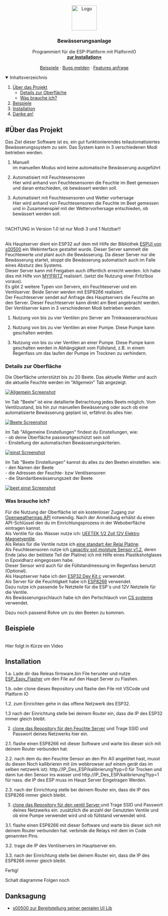 <!-- PROJECT LOGO -->
<br />
<p align="center">
  <a href="https://github.com/RubiRubsn/Bewaesserungs-Anlage-System-ESP/">
    <img src="images/logo.png" alt="Logo" width="80" height="80">
  </a>

  <h3 align="center">Bewässerungsanlage</h3>

  <p align="center">
    Programmiert für die ESP-Plattform mit PlatformIO
    <br />
    <a href="#Installation"><strong>zur Installation»</strong></a>
    <br />
    <br />
    <a href="#Beispiele">Beispiele</a>
    ·
    <a href="https://github.com/RubiRubsn/Bewaesserungs-Anlage-System-ESP/issues">Bugs melden</a>
    ·
    <a href="https://github.com/RubiRubsn/Bewaesserungs-Anlage-System-ESP/issues">Features anfrage</a>
  </p>
</p>

<!-- TABLE OF CONTENTS -->
<details open="open">
  <summary>Inhaltsverzeichnis</summary>
  <ol>
    <li>
      <a href="#Über-das-Projekt">Über das Projekt</a>
        <ul>
            <li><a href="#Details-zur-Oberfläche">Details zur Oberfläche</a></li>
            <li><a href="#Was-brauche-ich?">Was brauche ich?</a></li>
      </ul>
    </li>
    <li><a href="#Beispiele">Beispiele</a></li>
    <li>
      <a href="#Installation">Installation</a>
    </li>
    <li><a href="#Danksagung">Danke an!</a></li>
  </ol>
</details>

<!-- ABOUT THE PROJECT -->

## #Über das Projekt

Das Ziel dieser Software ist es, ein gut funktionierendes teilautomatisiertes Bewässerungssystem zu sein.
Das System kann in 3 verschiedenen Modi betrieben werden.<br>

1. Manuell <br>
    im manuellen Modus wird keine automatische Bewässerung ausgeführt

2. Automatisiert mit Feuchtesensoren<br>
    Hier wird anhand von Feuchtesensoren die Feuchte im Beet gemessen und daran entschieden, ob bewässert werden soll.

3. Automatisiert mit Feuchtesensoren und Wetter vorhersage<br>
    Hier wird anhand von Feuchtesensoren die Feuchte im Beet gemessen und in Zusammenspiel mit der Wettervorhersage entschieden, ob bewässert werden soll.

<br>!!ACHTUNG in Version 1.0 ist nur Modi 3 und 1 Nutzbar!! <br><br>

Als Hauptserver dient ein ESP32 auf dem mit Hilfe der Bibliothek <a href="https://github.com/s00500/ESPUI">ESPUI von s00500</a> ein Webinterface gestaltet wurde.
Dieser Server sammelt die Feuchtewerte und plant auch die Bewässerung. Da dieser Server nur die Bewässerung startet, stoppt die Bewässerung automatisch auch im Falle eines Absturz des Systems.<br>
Dieser Server kann mit Freigaben auch öffentlich erreicht werden. Ich habe dies mit Hilfe von <a href="https://myfritz.net/">MY!FRITZ</a> realisiert. (setzt die Nutzung einer Fritz!box voraus). <br>
Es gibt 2 weitere Typen von Servern, ein Feuchteserver und ein Ventilserver. Beide Server werden mit ESP8266 realisiert.<br>
Der Feuchteserver sendet auf Anfrage des Hauptservers die Feuchte an den Server. Dieser Feuchteserver kann direkt am Beet angebracht werden.
Der Ventilserver kann in 3 verschiedenen Modi betrieben werden. <br>

1. Nutzung von bis zu vier Ventilen pro Server am Trinkwasseranschluss

2. Nutzung von bis zu vier Ventilen an einer Pumpe. Diese Pumpe kann geschalten werden.

3. Nutzung von bis zu vier Ventilen an einer Pumpe. Diese Pumpe kann geschalten werden in Abhängigkeit vom Füllstand, z.B. in einem Regenfass um das laufen der Pumpe im Trocknen zu verhindern.


### Details zur Oberfläche
Die Oberfläche unterstützt bis zu 20 Beete. Das aktuelle Wetter und auch die aktuelle Feuchte werden im "Allgemein" Tab angezeigt.

[![Allgemein Screenshot][product-screenshot]]()

Im Tab "Beete" ist eine detallierte Betrachtung jedes Beets möglich. Vom Ventilzustand, bis hin zur manuellen Bewässerung oder auch ob eine automatisierte Bewässerung geplant ist, erfährst du alles hier.<br>

[![Beete Screenshot][beet-screenshot]]()

Im Tab "Allgemeine Einstellungen" findest du Einstellungen, wie: <br> - ob deine Oberfläche passwortgeschützt sein soll <br> - Einstellung der automatischen Bewässerungskriterien.<br>

[![einst Screenshot][einst-screenshot]]()

Im Tab "Beete Einstellungen" kannst du alles zu den Beeten einstellen. wie: <br> -  den Namen der Beete <br> - die Adressen der Feuchte- bzw Ventilsensoren <br> - die Standartbewässerungszeit der Beete<br>

[![beet einst Screenshot][beeteinst-screenshot]]()


### Was brauche ich?

Für die Nutzung der Oberfläche ist ein kostenloser Zugang zur <a href="https://openweathermap.org/api">Openweathermap API</a> notwendig.
Nach der Anmeldung erhälst du einen API-Schlüssel den du im Einrichtungsprozess in der Weboberfläche eintragen kannst.<br>
Als Ventile für das Wasser nutze ich: <a href="https://www.amazon.de/gp/product/B06XCSVZPT/ref=ppx_yo_dt_b_asin_image_o02_s01?ie=UTF8&psc=1">UEETEK 1/2 Zoll 12V Elektro Magnetventile</a>.<br>
Als Relais für die Ventile nutze ich <a href="https://www.amazon.de/gp/product/B07TZ778VH/ref=ppx_yo_dt_b_asin_title_o02_s00?ie=UTF8&psc=1">eine standart 4er Relai Platine</a>.<br>
Als Feuchtesensoren nutze ich <a href="https://www.az-delivery.de/products/bodenfeuchte-sensor-modul-v1-2?_pos=6&_sid=22262207f&_ss=r">capacitiv soil moisture Sensor v1.2</a>, deren Ende (also der belötete Teil der Platine) ich mit Hilfe eines Plastikshotglases in Epoxidharz eingegossen habe. <br>
Dieser Sensor wird auch für die Füllstandmessung im Regenfass benutzt (Optional).<br>
Als Hauptserver habe ich den <a href="https://www.az-delivery.de/products/esp32-dev-kit-c-unverlotet?_pos=5&_sid=72925e31b&_ss=r">ESP32 Dev Kit c</a> verwendet.<br>
Als Server für die Feuchtigkeit habe ich <a href="https://www.az-delivery.de/products/nodemcu-lua-lolin-v3-modul-mit-esp8266-12e-unverlotet?_pos=28&_sid=f7dcaf8b6&_ss=r">ESP8266</a> verwendet.<br>
Dazu nutze ich passende 5v Netzteile für die ESP´s und 12V Netzteile für die Ventile.<br>
Als Bewässerungsschlauch habe ich den Perlschlauch von  <a href="https://cs-wss.com/">CS systeme</a> verwendet.<br>

Dazu noch passend Rohre um zu den Beeten zu kommen.<br>

## Beispiele
<br>
Hier folgt in Kürze ein Video
<br>

## Installation
1.a. Lade dir das Releas firmware.bin File herunter und nutze  <a href="https://github.com/Grovkillen/ESP_Easy_Flasher">ESP_Easy_Flasher</a> um den File auf den Haupt Server zu Flashen.

1.b. oder clone dieses Repository und flashe den File mit VSCode und Platform IO

1.2. zum Einrichten gehe in das offene Netzwerk des ESP32.

1.3 nach der Einrichtung stelle bei deinem Router ein, dass die IP des ESP32 immer gleich bleibt.

2. <a href="https://github.com/RubiRubsn/feuchte_server">clone das Repository für den Feuchte Server</a>  und Trage SSID und Passwort deines Netzwerks hier ein. 

2.1. flashe einen ESP8266 mit dieser Software und warte bis dieser sich mit deinem Router verbunden hat.

2.2. nach dem du den Feuchte Sensor an den Pin A0 angelötet hast, musst du diesen Noch kallibrieren mit (im webbrowser auf einem gerät das im selben netzwerk ist): http.//IP_Des_ESP/kalibrierung?typ=0
    für Trocken und dann tue den Sensor ins wasser und http.//IP_Des_ESP/kalibrierung?typ=1 für nass. die IP des ESP muss im Haupt Server Eingetragen Werden.

2.3. nach der Einrichtung stelle bei deinem Router ein, dass die IP des ESP8266 immer gleich bleibt.

3. <a href="https://github.com/RubiRubsn/ventil_server">clone das Repository für den ventil Server </a> und Trage SSID und Passwort deines Netzwerks ein. zusätzlich die anzahl der Genutzten Ventile und ob eine Pumpe verwendet wird und ob füllstand verwendet wird.

3.1. flashe einen ESP8266 mit dieser Software und warte bis dieser sich mit deinem Router verbunden hat. verbinde die Relays mit dem im Code genannten Pins. 

3.2. trage die IP des Ventilservers im Hauptserver ein.

3.3. nach der Einrichtung stelle bei deinem Router ein, dass die IP des ESP8266 immer gleich bleibt.

Fertig!

Schalt diagramme Folgen noch


## Danksagung

- <a href="https://github.com/s00500">s00500 zur Bereitstellung seiner genialen UI Lib</a>




[product-screenshot]: images/allgemein.png
[beet-screenshot]: images/beete.png
[einst-screenshot]: images/einstellungenAllg.png
[beeteinst-screenshot]: images/beet-einst.png